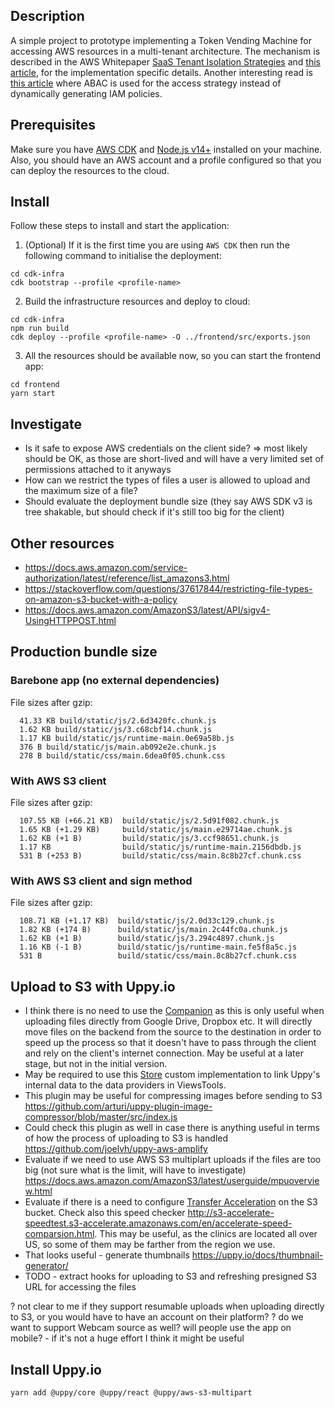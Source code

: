 ## Description

A simple project to prototype implementing a Token Vending Machine for accessing AWS resources in a multi-tenant architecture. The mechanism is described in the AWS Whitepaper [SaaS Tenant Isolation Strategies](https://d1.awsstatic.com/whitepapers/saas-tenant-isolation-strategies.pdf) and [this article](https://aws.amazon.com/blogs/apn/isolating-saas-tenants-with-dynamically-generated-iam-policies/), for the implementation specific details. Another interesting read is [this article](https://aws.amazon.com/blogs/security/how-to-implement-saas-tenant-isolation-with-abac-and-aws-iam/) where ABAC is used for the access strategy instead of dynamically generating IAM policies.

## Prerequisites

Make sure you have [AWS CDK](https://docs.aws.amazon.com/cdk/latest/guide/getting_started.html) and [Node.js v14+](https://nodejs.org/en/download/) installed on your machine. Also, you should have an AWS account and a profile configured so that you can deploy the resources to the cloud.

## Install

Follow these steps to install and start the application:

1. (Optional) If it is the first time you are using `AWS CDK` then run the following command to initialise the deployment:

```
cd cdk-infra
cdk bootstrap --profile <profile-name>
```

2. Build the infrastructure resources and deploy to cloud:

```
cd cdk-infra
npm run build
cdk deploy --profile <profile-name> -O ../frontend/src/exports.json
```

3. All the resources should be available now, so you can start the frontend app:

```
cd frontend
yarn start
```

## Investigate

- Is it safe to expose AWS credentials on the client side? => most likely should be OK, as those are short-lived and will have a very limited set of permissions attached to it anyways
- How can we restrict the types of files a user is allowed to upload and the maximum size of a file?
- Should evaluate the deployment bundle size (they say AWS SDK v3 is tree shakable, but should check if it's still too big for the client)

## Other resources

- https://docs.aws.amazon.com/service-authorization/latest/reference/list_amazons3.html
- https://stackoverflow.com/questions/37617844/restricting-file-types-on-amazon-s3-bucket-with-a-policy
- https://docs.aws.amazon.com/AmazonS3/latest/API/sigv4-UsingHTTPPOST.html

## Production bundle size

### Barebone app (no external dependencies)

File sizes after gzip:

```
  41.33 KB build/static/js/2.6d3420fc.chunk.js
  1.62 KB build/static/js/3.c68cbf14.chunk.js
  1.17 KB build/static/js/runtime-main.0e69a58b.js
  376 B build/static/js/main.ab092e2e.chunk.js
  278 B build/static/css/main.6dea0f05.chunk.css
```

### With AWS S3 client

File sizes after gzip:

```
  107.55 KB (+66.21 KB)  build/static/js/2.5d91f082.chunk.js
  1.65 KB (+1.29 KB)     build/static/js/main.e29714ae.chunk.js
  1.62 KB (+1 B)         build/static/js/3.ccf98651.chunk.js
  1.17 KB                build/static/js/runtime-main.2156dbdb.js
  531 B (+253 B)         build/static/css/main.8c8b27cf.chunk.css
```

### With AWS S3 client and sign method

File sizes after gzip:

```
  108.71 KB (+1.17 KB)  build/static/js/2.0d33c129.chunk.js
  1.82 KB (+174 B)      build/static/js/main.2c44fc0a.chunk.js
  1.62 KB (+1 B)        build/static/js/3.294c4897.chunk.js
  1.16 KB (-1 B)        build/static/js/runtime-main.fe5f8a5c.js
  531 B                 build/static/css/main.8c8b27cf.chunk.css
```

## Upload to S3 with Uppy.io

- I think there is no need to use the [Companion](https://uppy.io/docs/companion/) as this is only useful when uploading files directly from Google Drive, Dropbox etc. It will directly move files on the backend from the source to the destination in order to speed up the process so that it doesn't have to pass through the client and rely on the client's internet connection. May be useful at a later stage, but not in the initial version.
- May be required to use this [Store](https://uppy.io/docs/stores/#Implementing-Stores) custom implementation to link Uppy's internal data to the data providers in ViewsTools.
- This plugin may be useful for compressing images before sending to S3 https://github.com/arturi/uppy-plugin-image-compressor/blob/master/src/index.js
- Could check this plugin as well in case there is anything useful in terms of how the process of uploading to S3 is handled https://github.com/joelvh/uppy-aws-amplify
- Evaluate if we need to use AWS S3 multiplart uploads if the files are too big (not sure what is the limit, will have to investigate) https://docs.aws.amazon.com/AmazonS3/latest/userguide/mpuoverview.html
- Evaluate if there is a need to configure [Transfer Acceleration](https://docs.aws.amazon.com/AmazonS3/latest/userguide/transfer-acceleration.html) on the S3 bucket. Check also this speed checker http://s3-accelerate-speedtest.s3-accelerate.amazonaws.com/en/accelerate-speed-comparsion.html. This may be useful, as the clinics are located all over US, so some of them may be farther from the region we use.
- That looks useful - generate thumbnails https://uppy.io/docs/thumbnail-generator/
- TODO - extract hooks for uploading to S3 and refreshing presigned S3 URL for accessing the files

? not clear to me if they support resumable uploads when uploading directly to S3, or you would have to have an account on their platform?
? do we want to support Webcam source as well? will people use the app on mobile? - if it's not a huge effort I think it might be useful

## Install Uppy.io

```
yarn add @uppy/core @uppy/react @uppy/aws-s3-multipart
```
